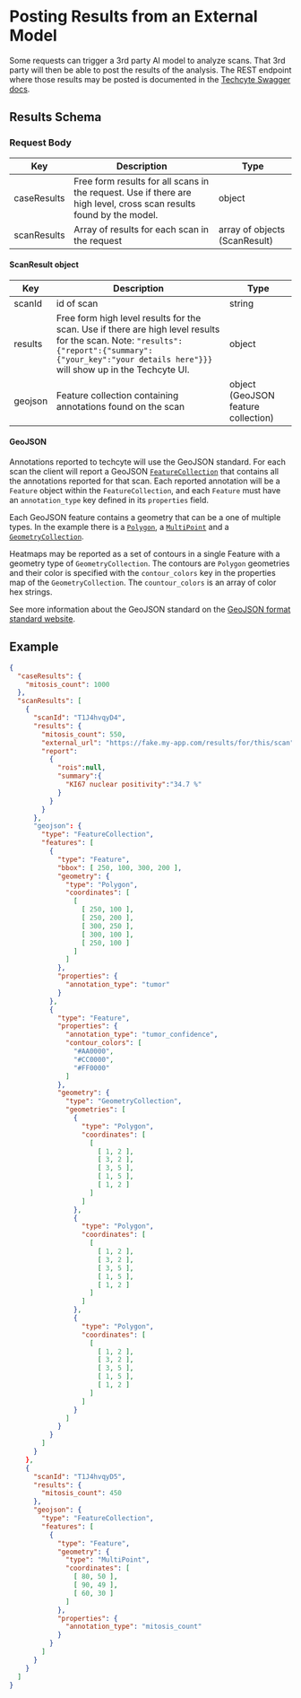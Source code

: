 # Posting Results from an External Model

Some requests can trigger a 3rd party AI model to analyze scans.
That 3rd party will then be able to post the results of the analysis.
The REST endpoint where those results may be posted is documented in the [Techcyte Swagger docs](https://api.ci.techcyte.com/docs/#/External%20Results).

## Results Schema

### Request Body

| Key | Description | Type |
| --- | --- | --- |
| caseResults | Free form results for all scans in the request. Use if there are high level, cross scan results found by the model. | object |
| scanResults | Array of results for each scan in the request | array of objects (ScanResult) |

#### ScanResult object

| Key | Description | Type |
| --- | --- | --- |
| scanId | id of scan | string |
| results | Free form high level results for the scan. Use if there are high level results for the scan. Note: `"results":{"report":{"summary":{"your_key":"your details here"}}}` will show up in the Techcyte UI. | object |
| geojson | Feature collection containing annotations found on the scan | object (GeoJSON feature collection) |

#### GeoJSON

Annotations reported to techcyte will use the GeoJSON standard.
For each scan the client will report a GeoJSON [`FeatureCollection`](https://datatracker.ietf.org/doc/html/rfc7946#section-3.3) that contains all the annotations reported for that scan.
Each reported annotation will be a `Feature` object within the `FeatureCollection`, and each `Feature` must have an `annotation_type` key defined in its `properties` field.

Each GeoJSON feature contains a geometry that can be a one of multiple types.
In the example there is a [`Polygon`](https://datatracker.ietf.org/doc/html/rfc7946#section-3.1.6), a [`MultiPoint`](https://datatracker.ietf.org/doc/html/rfc7946#section-3.1.3) and a [`GeometryCollection`](https://datatracker.ietf.org/doc/html/rfc7946#section-3.1.8).

Heatmaps may be reported as a set of contours in a single Feature with a geometry type of `GeometryCollection`.
The contours are `Polygon` geometries and their color is specified with the `contour_colors` key in the properties map of the `GeometryCollection`.
The `countour_colors` is an array of color hex strings.

See more information about the GeoJSON standard on the [GeoJSON format standard website](https://datatracker.ietf.org/doc/html/rfc7946).

## Example

```json
{
  "caseResults": {
    "mitosis_count": 1000
  },
  "scanResults": [
    {
      "scanId": "T1J4hvqyD4",
      "results": {
        "mitosis_count": 550,
        "external_url": "https://fake.my-app.com/results/for/this/scan",
        "report":
          {
            "rois":null,
            "summary":{
              "KI67 nuclear positivity":"34.7 %"
            }
          }
        }
      },
      "geojson": {
        "type": "FeatureCollection",
        "features": [
          {
            "type": "Feature",
            "bbox": [ 250, 100, 300, 200 ],
            "geometry": {
              "type": "Polygon",
              "coordinates": [
                [
                  [ 250, 100 ],
                  [ 250, 200 ],
                  [ 300, 250 ],
                  [ 300, 100 ],
                  [ 250, 100 ]
                ]
              ]
            },
            "properties": {
              "annotation_type": "tumor"
            }
          },
          {
            "type": "Feature",
            "properties": {
              "annotation_type": "tumor_confidence",
              "contour_colors": [
                "#AA0000",
                "#CC0000",
                "#FF0000"
              ]
            },
            "geometry": {
              "type": "GeometryCollection",
              "geometries": [
                {
                  "type": "Polygon",
                  "coordinates": [
                    [
                      [ 1, 2 ],
                      [ 3, 2 ],
                      [ 3, 5 ],
                      [ 1, 5 ],
                      [ 1, 2 ]
                    ]
                  ]
                },
                {
                  "type": "Polygon",
                  "coordinates": [
                    [
                      [ 1, 2 ],
                      [ 3, 2 ],
                      [ 3, 5 ],
                      [ 1, 5 ],
                      [ 1, 2 ]
                    ]
                  ]
                },
                {
                  "type": "Polygon",
                  "coordinates": [
                    [
                      [ 1, 2 ],
                      [ 3, 2 ],
                      [ 3, 5 ],
                      [ 1, 5 ],
                      [ 1, 2 ]
                    ]
                  ]
                }
              ]
            }
          }
        ]
      }
    },
    {
      "scanId": "T1J4hvqyD5",
      "results": {
        "mitosis_count": 450
      },
      "geojson": {
        "type": "FeatureCollection",
        "features": [
          {
            "type": "Feature",
            "geometry": {
              "type": "MultiPoint",
              "coordinates": [
                [ 80, 50 ],
                [ 90, 49 ],
                [ 60, 30 ]
              ]
            },
            "properties": {
              "annotation_type": "mitosis_count"
            }
          }
        ]
      }
    }
  ]
}
```
